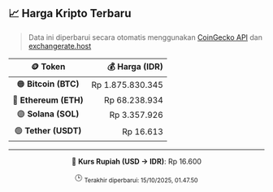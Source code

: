 

<!-- HARGA_KRIPTO -->
## 📈 Harga Kripto Terbaru

> Data ini diperbarui secara otomatis menggunakan [CoinGecko API](https://www.coingecko.com/) dan [exchangerate.host](https://exchangerate.host/)

<div align="center">

| 🪙 Token | 💰 Harga (IDR) |
|:------:|---------------:|
| 🟠 **Bitcoin (BTC)**   | Rp 1.875.830.345 |
| 🔵 **Ethereum (ETH)**  | Rp 68.238.934 |
| 🟣 **Solana (SOL)**    | Rp 3.357.926 |
| 🟢 **Tether (USDT)**   | Rp 16.613 |

---

💱 **Kurs Rupiah (USD → IDR)**: Rp 16.600

🕒 <sub>Terakhir diperbarui: 15/10/2025, 01.47.50</sub>

</div>
<!-- /HARGA_KRIPTO -->